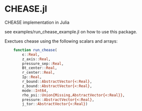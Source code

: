 # CHEASE.jl
CHEASE implementation in Julia

see examples/run_chease_example.jl on how to use this package.

Exectues chease using the following scalars and arrays:
```julia
    function run_chease(
        ϵ::Real,
        z_axis::Real,
        pressure_sep::Real,
        Bt_center::Real,
        r_center::Real,
        Ip::Real,
        r_bound::AbstractVector{<:Real},
        z_bound::AbstractVector{<:Real},
        mode::Int64,
        rho_psi::Union{Missing,AbstractVector{<:Real}},
        pressure::AbstractVector{<:Real},
        j_tor::AbstractVector{<:Real})
```